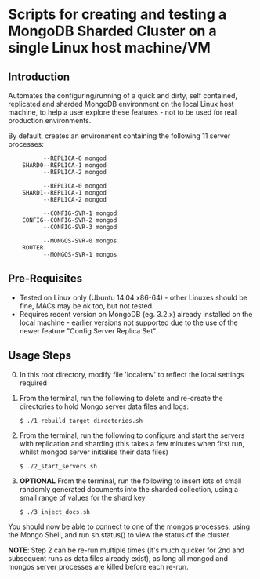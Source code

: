 # Scripts for creating and testing a MongoDB Sharded Cluster on a single Linux host machine/VM

## Introduction

Automates the configuring/running of a quick and dirty, self contained, replicated and sharded MongoDB environment on the local Linux host machine, to help a user explore these features - not to be used for real production environments.

By default, creates an environment containing the following 11 server processes:

              --REPLICA-0 mongod
        SHARD0--REPLICA-1 mongod
              --REPLICA-2 mongod

              --REPLICA-0 mongod
        SHARD1--REPLICA-1 mongod
              --REPLICA-2 mongod

              --CONFIG-SVR-1 mongod
        CONFIG--CONFIG-SVR-2 mongod
              --CONFIG-SVR-3 mongod

              --MONGOS-SVR-0 mongos
        ROUTER
              --MONGOS-SVR-1 mongos


## Pre-Requisites

*  Tested on Linux only (Ubuntu 14.04 x86-64) - other Linuxes should be fine, MACs may be ok too, but not tested.
*  Requires recent version on MongoDB (eg. 3.2.x) already installed on the local machine - earlier versions not supported due to the use of the newer feature "Config Server Replica Set".


## Usage Steps

0.  In this root directory, modify file 'localenv' to reflect the local settings required

1.  From the terminal, run the following to delete and re-create the directories to hold Mongo server data files and logs:

    ```
    $ ./1_rebuild_target_directories.sh
    ```

2.  From the terminal, run the following to configure and start the servers with replication and sharding (this takes a few minutes when first run, whilst mongod server initialise their data files)

    ```
    $ ./2_start_servers.sh
    ```

3.  **OPTIONAL** From the terminal, run the following to insert lots of small randomly generated documents into the sharded collection, using a small range of values for the shard key

    ```
    $ ./3_inject_docs.sh
    ```

You should now be able to connect to one of the mongos processes, using the Mongo Shell, and run sh.status() to view the status of the cluster.


**NOTE**: Step 2 can be re-run multiple times (it's much quicker for 2nd and subsequent runs as data files already exist), as long all mongod and mongos server processes are killed before each re-run.

